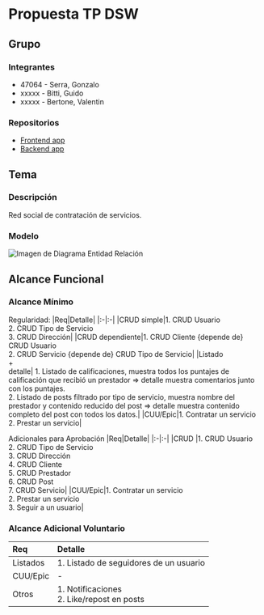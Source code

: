 # Propuesta TP DSW

## Grupo
### Integrantes
* 47064 - Serra, Gonzalo
* xxxxx - Bitti, Guido
* xxxxx - Bertone, Valentin

### Repositorios
* [Frontend app](github.com/tonchiserra/services-dsw)
* [Backend app](github.com/tonchiserra/api-services-dsw)

## Tema
### Descripción
Red social de contratación de servicios.

### Modelo
![Imagen de Diagrama Entidad Relación]()

## Alcance Funcional 

### Alcance Mínimo

Regularidad:
|Req|Detalle|
|:-|:-|
|CRUD simple|1. CRUD Usuario<br>2. CRUD Tipo de Servicio<br>3. CRUD Dirección|
|CRUD dependiente|1. CRUD Cliente {depende de} CRUD Usuario<br>2. CRUD Servicio {depende de} CRUD Tipo de Servicio|
|Listado<br>+<br>detalle| 1. Listado de calificaciones, muestra todos los puntajes de calificación que recibió un prestador => detalle muestra comentarios junto con los puntajes.<br> 2. Listado de posts filtrado por tipo de servicio, muestra nombre del prestador y contenido reducido del post => detalle muestra contenido completo del post con todos los datos.|
|CUU/Epic|1. Contratar un servicio<br>2. Prestar un servicio|


Adicionales para Aprobación
|Req|Detalle|
|:-|:-|
|CRUD |1. CRUD Usuario<br>2. CRUD Tipo de Servicio<br>3. CRUD Dirección<br>4. CRUD Cliente<br>5. CRUD Prestador<br>6. CRUD Post<br>7. CRUD Servicio|
|CUU/Epic|1. Contratar un servicio<br>2. Prestar un servicio<br>3. Seguir a un usuario|


### Alcance Adicional Voluntario

|Req|Detalle|
|:-|:-|
|Listados |1. Listado de seguidores de un usuario|
|CUU/Epic|-|
|Otros|1. Notificaciones<br> 2. Like/repost en posts|
